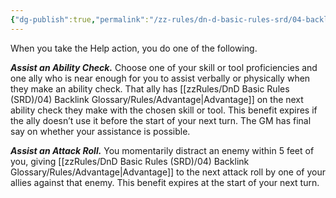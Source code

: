```yaml
---
{"dg-publish":true,"permalink":"/zz-rules/dn-d-basic-rules-srd/04-backlink-glossary/actions/help/","tags":["action"]}
---
```


When you take the Help action, you do one of the following.

***Assist an Ability Check.*** Choose one of your skill or tool proficiencies and one ally who is near enough for you to assist verbally or physically when they make an ability check. That ally has [[zzRules/DnD Basic Rules (SRD)/04) Backlink Glossary/Rules/Advantage\|Advantage]] on the next ability check they make with the chosen skill or tool. This benefit expires if the ally doesn’t use it before the start of your next turn. The GM has final say on whether your assistance is possible.

***Assist an Attack Roll.*** You momentarily distract an enemy within 5 feet of you, giving [[zzRules/DnD Basic Rules (SRD)/04) Backlink Glossary/Rules/Advantage\|Advantage]] to the next attack roll by one of your allies against that enemy. This benefit expires at the start of your next turn.